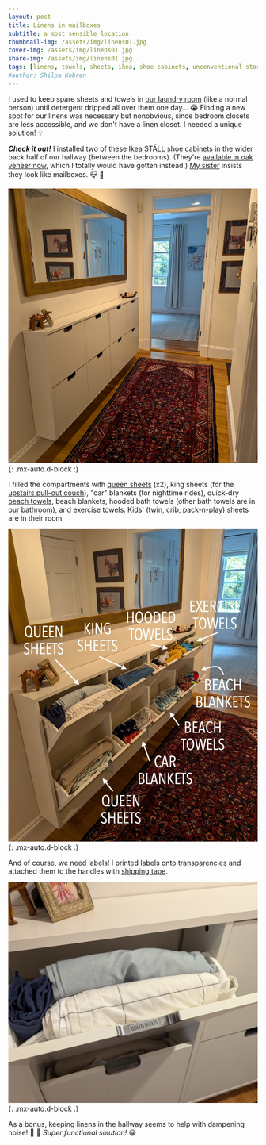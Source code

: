 ```yaml
---
layout: post
title: Linens in mailboxes
subtitle: a most sensible location
thumbnail-img: /assets/img/linens01.jpg
cover-img: /assets/img/linens01.jpg
share-img: /assets/img/linens01.jpg
tags: [linens, towels, sheets, ikea, shoe cabinets, unconventional storage]
#author: Shilpa Kobren
---
```


I used to keep spare sheets and towels in [our laundry room](../2024-09-20-laundry) (like a normal person) until detergent dripped 
all over them one day... :sob: Finding a new spot for our linens was necessary but nonobvious, since bedroom 
closets are less accessible, and we don't have a linen closet. I needed a unique solution! :bulb:

***Check it out!*** I installed two of these 
[Ikea STÄLL shoe cabinets](https://www.ikea.com/us/en/p/staell-shoe-cabinet-with-4-compartments-white-60530266/) 
in the wider back half of our hallway (between the bedrooms).
(They're [available in oak veneer now](https://www.ikea.com/us/en/p/staell-shoe-cabinet-with-4-compartments-oak-veneer-40530229/), which I totally would have gotten instead.) 
[My sister](https://www.nadimpallilab.org/) insists they look like mailboxes. :mailbox_closed: :raised_eyebrow:

![mailboxes](../assets/img/linens01.jpg){: .mx-auto.d-block :}

I filled the compartments with [queen sheets](https://www.brooklinen.com/collections/organic-sheets) (x2), 
king sheets (for the [upstairs pull-out couch](https://www.americanleather.com/products/gaines/)), 
"car" blankets (for nighttime rides), quick-dry [beach towels](https://www.amazon.com/gp/product/B07PMDN5MM/), 
beach blankets, hooded bath towels (other bath towels are in [our bathroom](../2022-06-25-bathroom-reno)), and exercise towels.
Kids' (twin, crib, pack-n-play) sheets are in their room.

![mailboxes](../assets/img/linens02.jpg){: .mx-auto.d-block :}

And of course, we need labels! I printed labels onto [transparencies](https://www.amazon.com/gp/product/B091BVB3GF) 
and attached them to the handles with [shipping tape](https://www.amazon.com/Scotch-Heavy-Packaging-Inches-Clear/dp/B00RSB6I1E). 

![mailboxes](../assets/img/linens03.jpg){: .mx-auto.d-block :}

As a bonus, keeping linens in the hallway seems to help with dampening noise! :runner: :hear_no_evil: *Super functional solution!* :grinning: